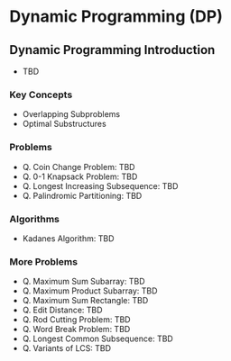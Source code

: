 # Dynamic Programming (DP)

## Dynamic Programming Introduction
- TBD

### Key Concepts
- Overlapping Subproblems
- Optimal Substructures

### Problems
- Q. Coin Change Problem: TBD
- Q. 0-1 Knapsack Problem: TBD
- Q. Longest Increasing Subsequence: TBD
- Q. Palindromic Partitioning: TBD

### Algorithms
- Kadanes Algorithm: TBD

### More Problems
- Q. Maximum Sum Subarray: TBD
- Q. Maximum Product Subarray: TBD
- Q. Maximum Sum Rectangle: TBD
- Q. Edit Distance: TBD
- Q. Rod Cutting Problem: TBD
- Q. Word Break Problem: TBD
- Q. Longest Common Subsequence: TBD
- Q. Variants of LCS: TBD